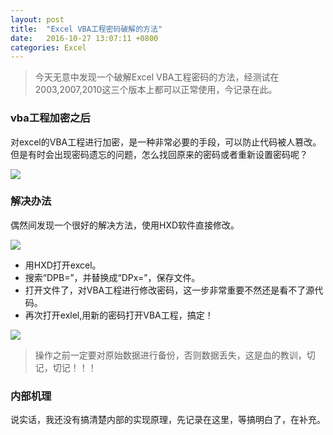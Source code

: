 ```yaml
---
layout: post
title:	"Excel VBA工程密码破解的方法"
date:	2016-10-27 13:07:11 +0800
categories:	Excel
---
```


> 今天无意中发现一个破解Excel VBA工程密码的方法，经测试在2003,2007,2010这三个版本上都可以正常使用，今记录在此。

### vba工程加密之后

 对excel的VBA工程进行加密，是一种非常必要的手段，可以防止代码被人篡改。但是有时会出现密码遗忘的问题，怎么找回原来的密码或者重新设置密码呢？

 ![](/content/image/vba1.PNG)

### 解决办法

 偶然间发现一个很好的解决方法，使用HXD软件直接修改。

 ![](/content/image/VBA2.PNG)

 + 用HXD打开excel。
 + 搜索“DPB=”，并替换成“DPx=”，保存文件。
 + 打开文件了，对VBA工程进行修改密码，这一步非常重要不然还是看不了源代码。
 + 再次打开exlel,用新的密码打开VBA工程，搞定！

 ![](/content/image/VBA3.PNG)

>  操作之前一定要对原始数据进行备份，否则数据丢失，这是血的教训，切记，切记！！！

### 内部机理

 说实话，我还没有搞清楚内部的实现原理，先记录在这里，等搞明白了，在补充。